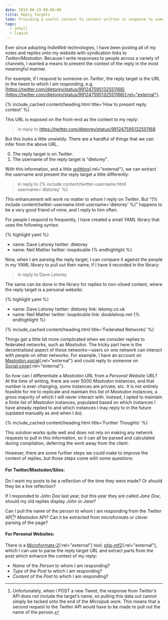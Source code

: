 ```yaml
---
date: 2019-06-19 00:00:00
title: Reply Targets
lede: Providing a useful context to content written in response to someone else's blog post, tweet, toot, etc. helps a reader to understand the conversational nature of these back-and-forths. What abstractions can we make to the data that holds these reply targets, and how can those abstractions make for a richer reading experience and for a leaner publishing workflow?
tags:
  - jekyll
  - liquid
---
```


Ever since adopting *IndieWeb* technologies, I have been posting all of my notes and replies onto my website with syndication links to *Twitter*/*Mastodon*. Because I write responses to people across a variety of channels, I wanted a means to present the context of the reply in the most meaningful manner.

For example, if I respond to someone on *Twitter*, the reply target is the URL to the tweet to which I am responding, e.g. [https://twitter.com/dletorey/status/991247595132551168](https://twitter.com/dletorey/status/991247595132551168){:rel="external"}.


{% include_cached content/heading.html title='How to present reply context' %}

This URL is exposed on the front-end as the context to my reply:

> in reply to https://twitter.com/dletorey/status/991247595132551168

But this looks a little unwieldy. There are a handful of things that we can infer from the above URL.

0. The reply target is on *Twitter*.
0. The username of the reply target is <q>dletorey</q>.

With this information, and a little [splitting](https://shopify.github.io/liquid/filters/split/){:rel="external"}, we can extract the username and present the reply target a little differently:

> in reply to {% include content/twitter-username.html username='dletorey' %}

This enhancement will work no matter to whom I reply on *Twitter*. But <q>{% include content/twitter-username.html username='dletorey' %}</q> happens to be a very good friend of mine, and I reply to him often.

For people I respond to frequently, I have created a small YAML library that uses the following syntax:

{% highlight yaml %}
- name: Dave Letorey
  twitter: dletorey
- name: Neil Mather
  twitter: loopdouble
{% endhighlight %}

Now, when I am parsing the reply target, I can compare it against the people in my YAML library to pull out their name, if I have it recorded in the library:

> in reply to Dave Letorey

The same can be done in the library for replies to non-siloed content, where the reply target is a personal website:

{% highlight yaml %}
- name: Dave Letorey
  twitter: dletorey
  link: letorey.co.uk
- name: Neil Mather
  twitter: loopdouble
  link: doubleloop.net
{% endhighlight %}


{% include_cached content/heading.html title='Federated Networks' %}

Things get a little bit more complicated when we consider replies to federated networks, such as *Mastodon*. The tricky part here is the decentralised aspect of these networks—users on one network can interact with people on other networks. For example, I have an account on [Mastodon.social](https://mastodon.social/){:rel="external"} and could reply to someone on [Social.coop](https://social.coop/){:rel="external"}.

So how can I differentiate a *Mastodon* URL from a *Personal Website* URL? At the time of writing, there are over 5000 *Mastodon* instances, and that number is ever-changing, some instances are private, etc. It is not entirely feasible for me to replicate and maintain this list of *Mastodon* instances, a gross majority of which I will never interact with. Instead, I opted to maintain a finite list of *Mastodon* instances, populated based on which instances I have already replied to and which instances I may reply to in the future (updated manually as and when I do).


{% include_cached content/heading.html title='Further Thoughts' %}

This solution works quite well and does not rely on making any network requests to pull in this information, so it can all be parsed and calculated during compilation, deferring the work away from the client.

However, there are some further steps we could make to improve the context of replies, but those steps come with some questions:

#### For Twitter/Mastodon/Silos:

Do I want my posts to be a reflection of the time they were made? Or should they be a live reflection?

If I responded to *John Doe* last year, but this year they are called *Jane Doe*, should my old replies display *John* or *Jane*?

Can I pull the name of the person to whom I am responding from the *Twitter* API[^1]? *Mastodon* API? Can it be extracted from microformats or clever parsing of the page?

#### For Personal Websites:

There is a [Microformats-2](http://microformats.org/wiki/microformats-2){:rel="external"} tool, [php-mf2](https://github.com/microformats/php-mf2){:rel="external"}, which I can use to parse the reply target URL and extract parts from the post which enhance the context of my reply:

- *Name* of the *Person* to whom I am responding?
- *Type* of the *Post* to which I am responding?
- *Content* of the *Post* to which I am responding?

[^1]: Unfortunately, when I POST a new Tweet, the response from *Twitter’s* API does not include the target’s name, so pulling this data out cannot simply be tacked onto the end of the *Micropub* work. This means that a second request to the *Twitter* API would have to be made to pull out the name of the person.
